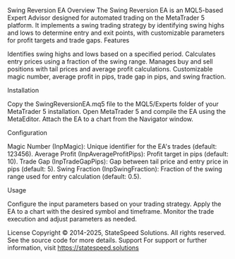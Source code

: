 Swing Reversion EA
Overview
The Swing Reversion EA is an MQL5-based Expert Advisor designed for automated trading on the MetaTrader 5 platform. It implements a swing trading strategy by identifying swing highs and lows to determine entry and exit points, with customizable parameters for profit targets and trade gaps.
Features

Identifies swing highs and lows based on a specified period.
Calculates entry prices using a fraction of the swing range.
Manages buy and sell positions with tail prices and average profit calculations.
Customizable magic number, average profit in pips, trade gap in pips, and swing fraction.

Installation

Copy the SwingReversionEA.mq5 file to the MQL5/Experts folder of your MetaTrader 5 installation.
Open MetaTrader 5 and compile the EA using the MetaEditor.
Attach the EA to a chart from the Navigator window.

Configuration

Magic Number (InpMagic): Unique identifier for the EA's trades (default: 123456).
Average Profit (InpAverageProfitPips): Profit target in pips (default: 10).
Trade Gap (InpTradeGapPips): Gap between tail price and entry price in pips (default: 5).
Swing Fraction (InpSwingFraction): Fraction of the swing range used for entry calculation (default: 0.5).

Usage

Configure the input parameters based on your trading strategy.
Apply the EA to a chart with the desired symbol and timeframe.
Monitor the trade execution and adjust parameters as needed.

License
Copyright © 2014-2025, StateSpeed Solutions. All rights reserved. See the source code for more details.
Support
For support or further information, visit https://statespeed.solutions